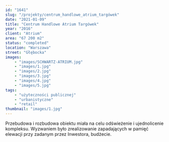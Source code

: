```yaml
---
id: "1641"
slug: "/projekty/centrum_handlowe_atrium_targówek"
date: "2021-01-09"
title: "Centrum Handlowe Atrium Targówek"
year: "2016"
client: "Atrium"
area: "67 200 m2"
status: "completed"
location: "Warszawa"
street: "Głębocka"
images: 
    - "images/SCHWARTZ-ATRIUM.jpg"
    - "images/1.jpg"
    - "images/2.jpg"
    - "images/3.jpg"
    - "images/4.jpg"    
    - "images/5.jpg"    
tags: 
    - "użyteczności publicznej"
    - "urbanistyczne"
    - "retail"
thumbnail: "images/1.jpg"
---
```

Przebudowa i&nbsp;rozbudowa obiektu miała na celu odświeżenie i&nbsp;ujednolicenie kompleksu. Wyzwaniem było zrealizowanie zapadających w pamięć elewacji przy zadanym przez Inwestora, budżecie.
